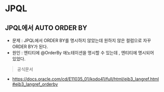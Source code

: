 # JPQL

## JPQL에서 AUTO ORDER BY
- 문제 : JPQL에서 ORDER BY를 명시하지 않았는데 원하지 않은 컬럼으로 자꾸 ORDER BY가 된다. 
- 원인 : 엔티티에 @OrderBy 애노테이션을 명시할 수 있는데 , 엔티티에 명시되어 있었다. 



> 공식문서 
- https://docs.oracle.com/cd/E11035_01/kodo41/full/html/ejb3_langref.html#ejb3_langref_orderby
